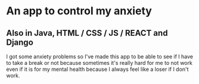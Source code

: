 # An app to control my anxiety

<h2>Also in Java, HTML / CSS / JS / REACT and Django</h2>

I got some anxiety problems so I've made this app to be able to see if I have to take a break or not because sometimes it's really hard for me to not work even if it is for my mental health because I always feel like a loser if I don't work.
